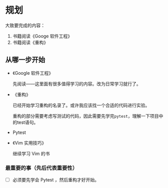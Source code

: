 # 规划

大致要完成的内容：

1. 书籍阅读《Googe 软件工程》
2. 书籍阅读《重构》

## 从哪一步开始

- 《Google 软件工程》

  先阅读——这里面有很多值得学习的内容。改为日常学习就行了。

- 《重构》

  已经开始学习重构的名录了。或许我应该找一个合适的代码进行实验。

  重构的部分需要考虑写测试的代码，因此需要先学完`pytest`，理解一下项目中的test语句。

- Pytest

- 《Vim 实用技巧》

  继续学习 Vim 的书

### 最重要的事（先后代表重要性）

- [ ] 必须要先学会 Pytest ，然后重构才好开始。
